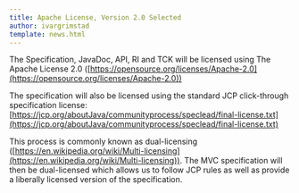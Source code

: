 ```yaml
---
title: Apache License, Version 2.0 Selected
author: ivargrimstad
template: news.html
---
```


The Specification, JavaDoc, API, RI and TCK will be licensed using The Apache License 2.0 ([https://opensource.org/licenses/Apache-2.0](https://opensource.org/licenses/Apache-2.0))  

The specification will also be licensed using the standard JCP click-through specification license:  
[https://jcp.org/aboutJava/communityprocess/speclead/final-license.txt](https://jcp.org/aboutJava/communityprocess/speclead/final-license.txt)   

This process is commonly known as dual-licensing ([https://en.wikipedia.org/wiki/Multi-licensing](https://en.wikipedia.org/wiki/Multi-licensing)). The MVC specification will then be dual-licensed which allows us to follow JCP rules as well as provide a liberally licensed version of the specification.

